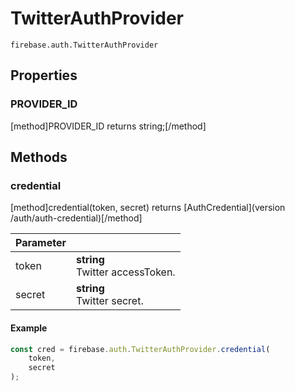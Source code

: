 # TwitterAuthProvider

```
firebase.auth.TwitterAuthProvider
```

## Properties

### PROVIDER_ID
[method]PROVIDER_ID returns string;[/method]

## Methods

### credential
[method]credential(token, secret) returns [AuthCredential](version /auth/auth-credential)[/method]

| Parameter |         |
| --------- | ------- |
| token  | **string** <br /> Twitter accessToken. |
| secret  | **string** <br /> Twitter secret. |

#### Example

```js
const cred = firebase.auth.TwitterAuthProvider.credential(
    token,
    secret
);
```
